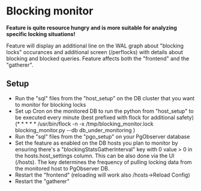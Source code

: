 Blocking monitor
===

**Feature is quite resource hungry and is more suitable for analyzing specific locking situations!**

Feature will display an additional line on the WAL graph about "blocking locks" occurances and additional screen (/perflocks)
with details about blocking and blocked queries. Feature affects both the "frontend" and the "gatherer".


Setup
-----

* Run the "sql" files from the "host_setup" on the DB cluster that you want to monitor for blocking locks
* Set up Cron on the monitored DB to run the python from "host_setup" to be executed every minute (best prefixed with flock for additional safety) (* * * * * /usr/bin/flock -n -x /tmp/blocking_monitor.lock blocking_monitor.py --db db_under_monitoring )
* Run the "sql" files from the "pgo_setup" on your PgObserver database
* Set the feature as enabled on the DB hosts you plan to monitor by ensuring there's a "blockingStatsGatherInterval" key with 0 value > 0 in the hosts.host_settings column.
This can be also done via the UI (/hosts). The key determines the frequency of pulling locking data from the monitored host to PgObserver DB.
* Restart the "frontend" (reloading will work also /hosts->Reload Config)
* Restart the "gatherer"
